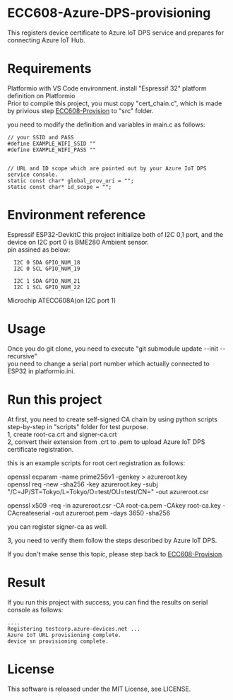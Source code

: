 # ECC608-Azure-DPS-provisioning

This registers device certificate to Azure IoT DPS service and prepares for connecting Azure IoT Hub.

# Requirements

  Platformio with VS Code environment.
  install "Espressif 32" platform definition on Platformio  
  Prior to compile this project, you must copy "cert_chain.c", which is made by privious step [ECC608-Provision](https://github.com/kmwebnet/ECC608-Provision) to "src" folder.  

  you need to modify the definition and variables in main.c as follows:  
  ```
// your SSID and PASS
#define EXAMPLE_WIFI_SSID ""
#define EXAMPLE_WIFI_PASS ""


// URL and ID scope which are pointed out by your Azure IoT DPS service console.
static const char* global_prov_uri = "";
static const char* id_scope = "";
  ```


# Environment reference
  
  Espressif ESP32-DevkitC
  this project initialize both of I2C 0,1 port, and the device on I2C port 0 is BME280 Ambient sensor.  
  pin assined as below:


      I2C 0 SDA GPIO_NUM_18
      I2C 0 SCL GPIO_NUM_19

      I2C 1 SDA GPIO_NUM_21
      I2C 1 SCL GPIO_NUM_22
          
  Microchip ATECC608A(on I2C port 1)

# Usage

Once you do git clone, you need to execute "git submodule update --init --recursive"  
you need to change a serial port number which actually connected to ESP32 in platformio.ini.

# Run this project

At first, you need to create self-signed CA chain by using python scripts step-by-step in "scripts" folder for test purpose.  
1, create root-ca.crt and signer-ca.crt  
2, convert their extension from .crt to .pem to upload Azure IoT DPS certificate registration.  

this is an example scripts for root cert registration as follows:  

openssl ecparam -name prime256v1 -genkey > azureroot.key  
openssl req -new -sha256 -key azureroot.key -subj "/C=JP/ST=Tokyo/L=Tokyo/O=test/OU=test/CN=<confirmation code from Azure DPS>" -out azureroot.csr  

openssl x509 -req -in azureroot.csr -CA root-ca.pem -CAkey root-ca.key -CAcreateserial -out azureroot.pem -days 3650 -sha256  

you can register signer-ca as well.    

3, you need to verify them follow the steps described by Azure IoT DPS.

If you don't make sense this topic, please step back to [ECC608-Provision](https://github.com/kmwebnet/ECC608-Provision).  

# Result

If you run this project with success, you can find the results on serial console as follows:

```
....
Registering testcorp.azure-devices.net ...
Azure IoT URL provisioning complete.
device sn provisioning complete.

```

# License

This software is released under the MIT License, see LICENSE.

